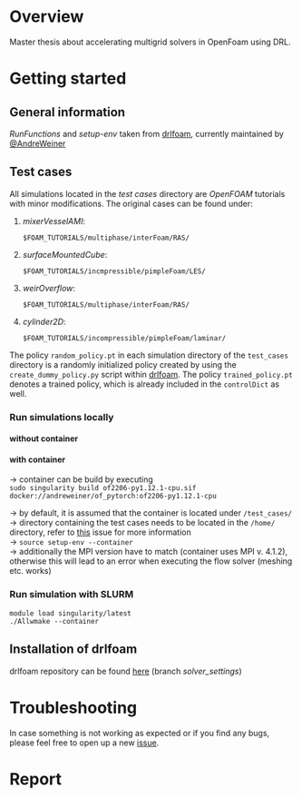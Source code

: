 # Overview
Master thesis about accelerating multigrid solvers in OpenFoam using DRL.

# Getting started

## General information
*RunFunctions* and *setup-env* taken from [drlfoam](https://github.com/OFDataCommittee/drlfoam), currently maintained by
[@AndreWeiner](https://github.com/AndreWeiner/)

## Test cases
All simulations located in the *test cases* directory are *OpenFOAM* tutorials with minor modifications. The original
cases can be found under:

1. *mixerVesselAMI*:

    `$FOAM_TUTORIALS/multiphase/interFoam/RAS/`


2. *surfaceMountedCube*:

    `$FOAM_TUTORIALS/incmpressible/pimpleFoam/LES/`


3. *weirOverflow*:

    `$FOAM_TUTORIALS/multiphase/interFoam/RAS/`


4. *cylinder2D*:

    `$FOAM_TUTORIALS/incompressible/pimpleFoam/laminar/`

The policy `random_policy.pt` in each simulation directory of the `test_cases` directory is a randomly initialized 
policy created by using the `create_dummy_policy.py` script within [drlfoam](https://github.com/JanisGeise/drlfoam/tree/solver_settings).
The policy `trained_policy.pt` denotes a trained policy, which is already included in the `controlDict` as well.

### Run simulations locally

#### without container

#### with container
-> container can be build by executing   
`sudo singularity build of2206-py1.12.1-cpu.sif docker://andreweiner/of_pytorch:of2206-py1.12.1-cpu`

-> by default, it is assumed that the container is located under `/test_cases/`  
-> directory containing the test cases needs to be located in the `/home/` directory, refer to 
[this](https://github.com/AndreWeiner/ml-cfd-lecture/issues/6) issue for more information  
-> `source setup-env --container`  
-> additionally the MPI version have to match (container uses MPI v. 4.1.2), otherwise this will lead to an error when
executing the flow solver (meshing etc. works)

### Run simulation with SLURM
`module load singularity/latest`  
`./Allwmake --container`

## Installation of drlfoam
drlfoam repository can be found [here](https://github.com/JanisGeise/drlfoam/tree/solver_settings) (branch *solver_settings*)


# Troubleshooting
In case something is not working as expected or if you find any bugs, please feel free to open up a new 
[issue](https://github.com/JanisGeise/learning_of_optimized_multigrid_solver_settings_for_CFD_applications/issues).

# Report